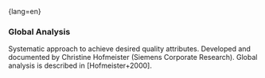 {lang=en}
### Global Analysis

Systematic approach to achieve desired quality attributes.
Developed and documented by Christine Hofmeister (Siemens Corporate Research).
Global analysis is described in [Hofmeister+2000].

